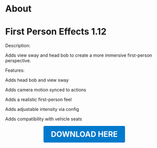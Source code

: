 # About

# First Person Effects 1.12

Description:

Adds view sway and head bob to create a more immersive first-person perspective.

Features:

Adds head bob and view sway

Adds camera motion synced to actions

Adds a realistic first-person feel

Adds adjustable intensity via config

Adds compatibility with vehicle seats

<p align="center"><a href="https://github.com/LiliaFramework/Modules/raw/refs/heads/gh-pages/firstpersoneffects.zip" style="display:inline-block;padding:12px 24px;font-size:1.5rem;font-weight:bold;text-decoration:none;color:#fff;background-color:#007acc;border-radius:4px;">DOWNLOAD HERE</a></p>